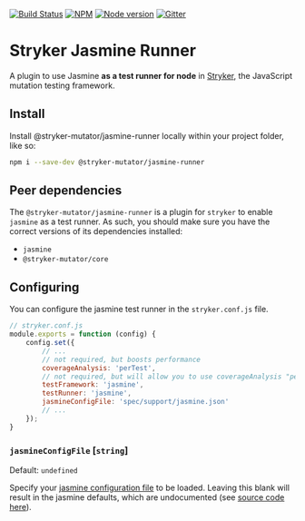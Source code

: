 [![Build Status](https://github.com/stryker-mutator/stryker/workflows/CI/badge.svg)](https://github.com/stryker-mutator/stryker/actions?query=workflow%3ACI+branch%3Amaster)
[![NPM](https://img.shields.io/npm/dm/@stryker-mutator/jasmine-runner.svg)](https://www.npmjs.com/package/@stryker-mutator/jasmine-runner)
[![Node version](https://img.shields.io/node/v/@stryker-mutator/jasmine-runner.svg)](https://img.shields.io/node/v/@stryker-mutator/jasmine-runner.svg)
[![Gitter](https://badges.gitter.im/stryker-mutator/stryker.svg)](https://gitter.im/stryker-mutator/stryker?utm_source=badge&utm_medium=badge&utm_campaign=pr-badge)

# Stryker Jasmine Runner

A plugin to use Jasmine **as a test runner for node** in [Stryker](https://stryker-mutator.io), the JavaScript mutation testing framework.

## Install

Install @stryker-mutator/jasmine-runner locally within your project folder, like so:

```bash
npm i --save-dev @stryker-mutator/jasmine-runner
```

## Peer dependencies

The `@stryker-mutator/jasmine-runner` is a plugin for `stryker` to enable `jasmine` as a test runner. 
As such, you should make sure you have the correct versions of its dependencies installed:

* `jasmine`
* `@stryker-mutator/core`

## Configuring

You can configure the jasmine test runner in the `stryker.conf.js` file.

```javascript
// stryker.conf.js
module.exports = function (config) {
    config.set({
        // ...
        // not required, but boosts performance
        coverageAnalysis: 'perTest', 
        // not required, but will allow you to use coverageAnalysis "perTest". Note: This requires `stryker-jasmine` to also be installed.
        testFramework: 'jasmine', 
        testRunner: 'jasmine',
        jasmineConfigFile: 'spec/support/jasmine.json'
        // ...
    });
}
```

### `jasmineConfigFile` [`string`]

Default: `undefined`

Specify your [jasmine configuration file](https://jasmine.github.io/setup/nodejs.html#configuration) to be loaded. 
Leaving this blank will result in the jasmine defaults, which are undocumented (see [source code here](https://github.com/jasmine/jasmine-npm/blob/master/lib/jasmine.js#L10-L38)).
